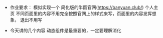 


* 作业要求：
模拟实现一个  简化版的半圆官网(https://banyuan.club/) 个人主页
不同页面里的内容不用完全按照官网上的样式来写，页面里的内容发挥想象，
退出不用写


* 今天讲的几个内容 动态组件是最重要的，一定要理解消化